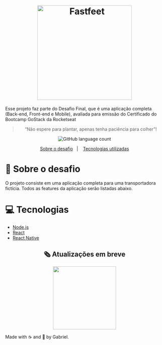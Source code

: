 <h1 align="center">
  <img alt="Fastfeet" title="Fastfeet" src="https://user-images.githubusercontent.com/53301430/73714014-4579ea80-46ee-11ea-9c34-da7069b1265c.png" width="300px" />
</h1>

<p>Esse projeto faz parte do Desafio Final, que é uma aplicação completa (Back-end, Front-end e Mobile), avaliada para emissão do Certificado do Bootcamp GoStack da Rocketseat</p>

<blockquote align="center">“Não espere para plantar, apenas tenha paciência para colher”!</blockquote>

<p align="center">
  <img alt="GitHub language count" src="https://img.shields.io/github/languages/count/perinazzoo/fastfeet?color=%2304D361">
</p>

<p align="center">
  <a href="#feet-sobre-o-desafio">Sobre o desafio</a>&nbsp;&nbsp;&nbsp;|&nbsp;&nbsp;&nbsp;
  <a href="#computer-tecnologias">Tecnologias utilizadas</a>
</p>


# :feet: Sobre o desafio

O projeto consiste em uma aplicação completa para uma transportadora fictícia. Todos as features da aplicação serão listadas abaixo.


# :computer: Tecnologias

* <a target="_blank" href="https://nodejs.org/en/">Node.js</a>
* <a target="_blank" href="https://pt-br.reactjs.org/">React</a>
* <a target="_blank" href="https://facebook.github.io/react-native/">React Native</a>



<div align="center">

## :newspaper_roll: Atualizações em breve



  <img width="200px" src="https://user-images.githubusercontent.com/53301430/73713577-b3251700-46ec-11ea-9ce5-afd1d17f6ba3.png"/>
</div>





Made with :coffee: and :black_heart: by Gabriel.